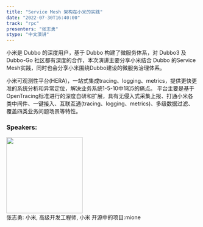 ```yaml
---
title: "Service Mesh 架构在小米的实践"
date: "2022-07-30T16:40:00"
track: "rpc"
presenters: "张志勇"
stype: "中文演讲"
---
```

小米是 Dubbo 的深度用户，基于 Dubbo 构建了微服务体系，对 Dubbo3 及 Dubbo-Go 社区都有深度的合作，本次演讲主要分享小米结合 Dubbo 的Service Mesh实践，同时也会分享小米围绕Dubbo建设的微服务治理体系。

小米可观测性平台(HERA)，一站式集成tracing、logging、metrics，提供更快更准的系统分析和异常定位，解决业务系统1-5-10中1和5的痛点。 
平台主要是基于OpenTracing标准进行的深度自研和扩展，具有无侵入式采集上报、打通小米各类中间件、一键接入、互联互通(tracing、logging、metrics)、多级数据过滤、覆盖四类业务问题场景等特性。
 ### Speakers: 
 <img src="images/speaker/1182.png" width="200" /><br>张志勇: 小米, 高级开发工程师, 小米  开源中的项目:mione

 

